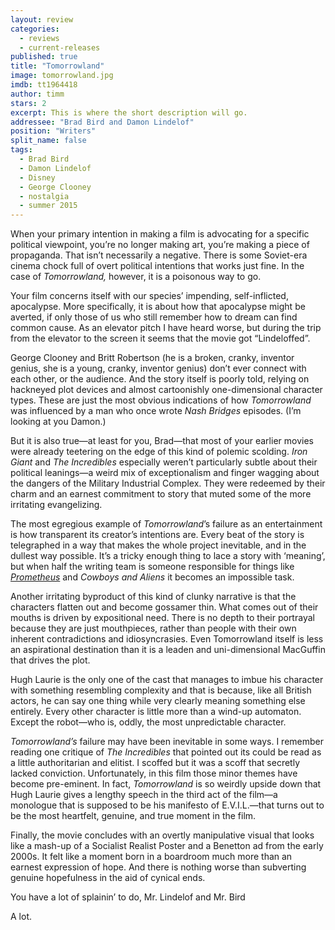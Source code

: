 ```yaml
---
layout: review
categories: 
  - reviews
  - current-releases
published: true
title: "Tomorrowland"
image: tomorrowland.jpg
imdb: tt1964418
author: timm
stars: 2
excerpt: This is where the short description will go.
addressee: "Brad Bird and Damon Lindelof"
position: "Writers"
split_name: false
tags: 
  - Brad Bird
  - Damon Lindelof
  - Disney
  - George Clooney
  - nostalgia
  - summer 2015
---
```

When your primary intention in making a film is advocating for a specific political viewpoint, you’re no longer making art, you’re making a piece of propaganda. That isn’t necessarily a negative. There is some Soviet-era cinema chock full of overt political intentions that works just fine. In the case of _Tomorrowland,_  however, it is a poisonous way to go.

Your film concerns itself with our species’ impending, self-inflicted, apocalypse. More specifically, it is about how that apocalypse might be averted, if only those of us who still remember how to dream can find common cause. As an elevator pitch I have heard worse, but during the trip from the elevator to the screen it seems that the movie got “Lindeloffed”.

George Clooney and Britt Robertson (he is a broken, cranky, inventor genius, she is a young, cranky, inventor genius) don’t ever connect with each other, or the audience. And the story itself is poorly told, relying on hackneyed plot devices and almost cartoonishly one-dimensional character types. These are just the most obvious indications of how _Tomorrowland_ was influenced by a man who once wrote _Nash Bridges_ episodes. (I’m looking at you Damon.)

But it is also true—at least for you, Brad—that most of your earlier movies were already teetering on the edge of this kind of polemic scolding. _Iron Giant_ and _The Incredibles_ especially weren’t particularly subtle about their political leanings—a weird mix of exceptionalism and finger wagging about the dangers of the Military Industrial Complex. They were redeemed by their charm and an earnest commitment to story that muted some of the more irritating evangelizing.

The most egregious example of _Tomorrowland_’s failure as an entertainment is how transparent its creator’s intentions are. Every beat of the story is telegraphed in a way that makes the whole project inevitable, and in the dullest way possible. It’s a tricky enough thing to lace a story with ‘meaning’, but when half the writing team is someone responsible for things like [_Prometheus_](/content/2012/6/12/prometheus.html) and _Cowboys and Aliens_ it becomes an impossible task. 

Another irritating byproduct of this kind of clunky narrative is that the characters flatten out and become gossamer thin. What comes out of their mouths is driven by expositional need. There is no depth to their portrayal because they are just mouthpieces, rather than people with their own inherent contradictions and idiosyncrasies. Even Tomorrowland itself is less an aspirational destination than it is a leaden and uni-dimensional MacGuffin that drives the plot. 

Hugh Laurie is the only one of the cast that manages to imbue his character with something resembling complexity and that is because, like all British actors, he can say one thing while very clearly meaning something else entirely. Every other character is little more than a wind-up automaton. Except the robot—who is, oddly, the most unpredictable character.

_Tomorrowland’s_ failure may have been inevitable in some ways. I remember reading one critique of _The Incredibles_ that pointed out its could be read as a little authoritarian and elitist. I scoffed but it was a scoff that secretly lacked conviction. Unfortunately, in this film those minor themes have become pre-eminent. In fact, _Tomorrowland_ is so weirdly upside down that Hugh Laurie gives a lengthy speech in the third act of the film—a monologue that is supposed to be his manifesto of E.V.I.L.—that turns out to be the most heartfelt, genuine, and true moment in the film.

Finally, the movie concludes with an overtly manipulative visual that looks like a mash-up of a Socialist Realist Poster and a Benetton ad from the early 2000s. It felt like a moment born in a boardroom much more than an earnest expression of hope. And there is nothing worse than subverting genuine hopefulness in the aid of cynical ends.

You have a lot of splainin’ to do, Mr. Lindelof and Mr. Bird

A lot.